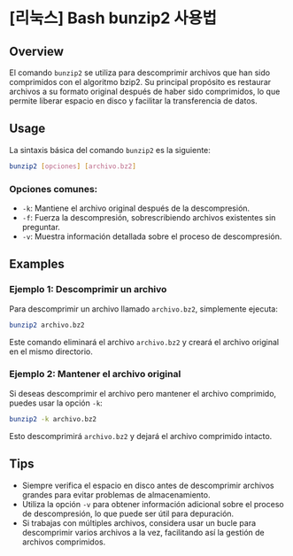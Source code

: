# [리눅스] Bash bunzip2 사용법

## Overview
El comando `bunzip2` se utiliza para descomprimir archivos que han sido comprimidos con el algoritmo bzip2. Su principal propósito es restaurar archivos a su formato original después de haber sido comprimidos, lo que permite liberar espacio en disco y facilitar la transferencia de datos.

## Usage
La sintaxis básica del comando `bunzip2` es la siguiente:

```bash
bunzip2 [opciones] [archivo.bz2]
```

### Opciones comunes:
- `-k`: Mantiene el archivo original después de la descompresión.
- `-f`: Fuerza la descompresión, sobrescribiendo archivos existentes sin preguntar.
- `-v`: Muestra información detallada sobre el proceso de descompresión.

## Examples
### Ejemplo 1: Descomprimir un archivo
Para descomprimir un archivo llamado `archivo.bz2`, simplemente ejecuta:

```bash
bunzip2 archivo.bz2
```

Este comando eliminará el archivo `archivo.bz2` y creará el archivo original en el mismo directorio.

### Ejemplo 2: Mantener el archivo original
Si deseas descomprimir el archivo pero mantener el archivo comprimido, puedes usar la opción `-k`:

```bash
bunzip2 -k archivo.bz2
```

Esto descomprimirá `archivo.bz2` y dejará el archivo comprimido intacto.

## Tips
- Siempre verifica el espacio en disco antes de descomprimir archivos grandes para evitar problemas de almacenamiento.
- Utiliza la opción `-v` para obtener información adicional sobre el proceso de descompresión, lo que puede ser útil para depuración.
- Si trabajas con múltiples archivos, considera usar un bucle para descomprimir varios archivos a la vez, facilitando así la gestión de archivos comprimidos.